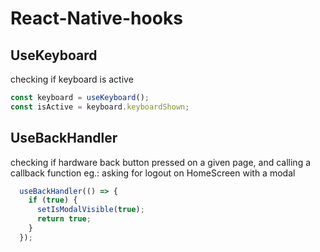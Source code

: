 # React-Native-hooks

## UseKeyboard
checking if keyboard is active
  ```javascript
  const keyboard = useKeyboard();
  const isActive = keyboard.keyboardShown;
```
  
## UseBackHandler
checking if hardware back button pressed on a given page, and calling a callback function
eg.: asking for logout on HomeScreen with a modal

```javascript
  useBackHandler(() => {
    if (true) {
      setIsModalVisible(true);
      return true;
    }
  });
```
  

